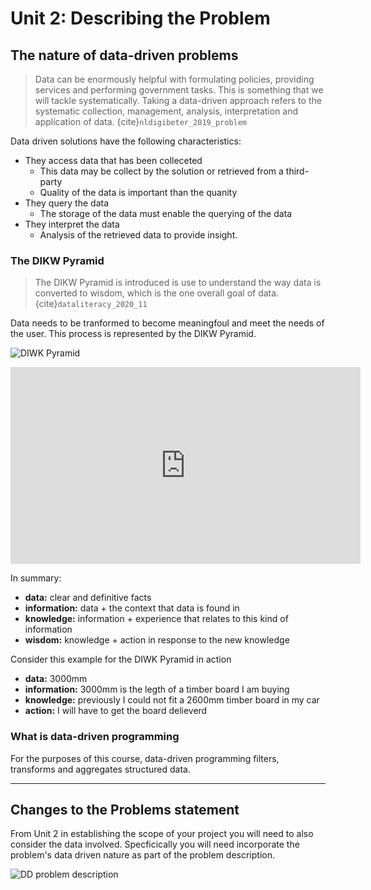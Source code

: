 # Unit 2: Describing the Problem

## The nature of data-driven problems
> Data can be enormously helpful with formulating policies, providing services and performing government tasks. This is something that we will tackle systematically. Taking a data-driven approach refers to the systematic collection, management, analysis, interpretation and application of data. {cite}`nldigibeter_2019_problem`

Data driven solutions have the following characteristics:
- They access data that has been colleceted
  - This data may be collect by the solution or retrieved from a third-party
  - Quality of the data is important than the quanity
- They query the data
  - The storage of the data must enable the querying of the data
- They interpret the data
  - Analysis of the retrieved data to provide insight.

### The DIKW Pyramid
> The DIKW Pyramid is introduced is use to understand the way data is converted to wisdom, which is the one overall goal of data.{cite}`dataliteracy_2020_11`

Data needs to be tranformed to become meaningfoul and meet the needs of the user. This process is represented by the DIKW Pyramid.

![DIWK Pyramid](../assests/DIKWPyramid.png)

<iframe width="560" height="315" src="https://www.youtube.com/embed/u9DoQ9gY4z4" title="YouTube video player" frameborder="0" allow="accelerometer; autoplay; clipboard-write; encrypted-media; gyroscope; picture-in-picture" allowfullscreen></iframe>

In summary:
- **data:** clear and definitive facts
- **information:** data + the context that data is found in
- **knowledge:** information + experience that relates to this kind of information
- **wisdom:** knowledge + action in response to the new knowledge

Consider this example for the DIWK Pyramid in action
- **data:** 3000mm
- **information:** 3000mm is the legth of a timber board I am buying
- **knowledge:** previously I could not fit a 2600mm timber board in my car
- **action:** I will have to get the board delieverd

### What is data-driven programming
For the purposes of this course, data-driven programming filters, transforms and aggregates structured data.

---
## Changes to the Problems statement
From Unit 2 in establishing the scope of your project you will need to also consider the data involved. Specficically you will need incorporate the problem's data driven nature as part of the problem description.

![DD problem description](../assests/mm_descrbe_probelm_unit_2.png)